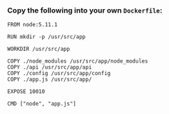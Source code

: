 ### Copy the following into your own `Dockerfile`:

```
FROM node:5.11.1

RUN mkdir -p /usr/src/app

WORKDIR /usr/src/app

COPY ./node_modules /usr/src/app/node_modules
COPY ./api /usr/src/app/api
COPY ./config /usr/src/app/config
COPY ./app.js /usr/src/app/

EXPOSE 10010

CMD ["node", "app.js"]
```
